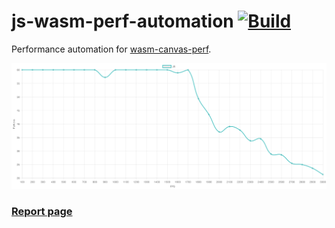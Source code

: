 # js-wasm-perf-automation [![Build](https://github.com/stesel/js-wasm-perf-automation/actions/workflows/build.yml/badge.svg)](https://github.com/stesel/js-wasm-perf-automation/actions/workflows/build.yml)
Performance automation for [wasm-canvas-perf](https://github.com/stesel/wasm-canvas-perf).

![Chart demo](https://raw.githubusercontent.com/stesel/js-wasm-perf-automation/master/fps-js-demo.svg)

### [Report page](https://stesel.github.io/js-wasm-perf-automation)
